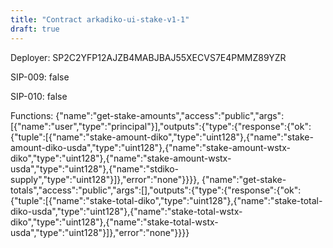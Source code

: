 ```yaml
---
title: "Contract arkadiko-ui-stake-v1-1"
draft: true
---
```

Deployer: SP2C2YFP12AJZB4MABJBAJ55XECVS7E4PMMZ89YZR

SIP-009: false

SIP-010: false

Functions:
{"name":"get-stake-amounts","access":"public","args":[{"name":"user","type":"principal"}],"outputs":{"type":{"response":{"ok":{"tuple":[{"name":"stake-amount-diko","type":"uint128"},{"name":"stake-amount-diko-usda","type":"uint128"},{"name":"stake-amount-wstx-diko","type":"uint128"},{"name":"stake-amount-wstx-usda","type":"uint128"},{"name":"stdiko-supply","type":"uint128"}]},"error":"none"}}}}, {"name":"get-stake-totals","access":"public","args":[],"outputs":{"type":{"response":{"ok":{"tuple":[{"name":"stake-total-diko","type":"uint128"},{"name":"stake-total-diko-usda","type":"uint128"},{"name":"stake-total-wstx-diko","type":"uint128"},{"name":"stake-total-wstx-usda","type":"uint128"}]},"error":"none"}}}}
